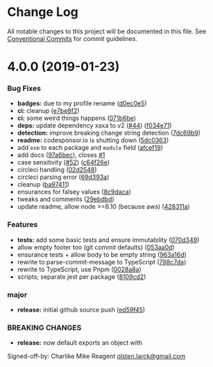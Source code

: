 # Change Log

All notable changes to this project will be documented in this file.
See [Conventional Commits](https://conventionalcommits.org) for commit guidelines.

# 4.0.0 (2019-01-23)


### Bug Fixes

* **badges:** due to my profile rename ([d0ec0e5](https://github.com/tunnckoCore/monorepo/commit/d0ec0e5))
* **ci:** cleanup ([e7be8f2](https://github.com/tunnckoCore/monorepo/commit/e7be8f2))
* **ci:** some weird things happens ([071b6be](https://github.com/tunnckoCore/monorepo/commit/071b6be))
* **deps:** update dependency xaxa to v2 ([#44](https://github.com/tunnckoCore/monorepo/issues/44)) ([f034e71](https://github.com/tunnckoCore/monorepo/commit/f034e71))
* **detection:** improve breaking change string detection ([7dc69b9](https://github.com/tunnckoCore/monorepo/commit/7dc69b9))
* **readme:** codesponsor.io is shutting down ([5dc0363](https://github.com/tunnckoCore/monorepo/commit/5dc0363))
* add `esm` to each package and `module` field ([afcef19](https://github.com/tunnckoCore/monorepo/commit/afcef19))
* add docs ([97a6bec](https://github.com/tunnckoCore/monorepo/commit/97a6bec)), closes [#1](https://github.com/tunnckoCore/monorepo/issues/1)
* case sensitivity ([#52](https://github.com/tunnckoCore/monorepo/issues/52)) ([c64f26e](https://github.com/tunnckoCore/monorepo/commit/c64f26e))
* circleci handling ([02d2548](https://github.com/tunnckoCore/monorepo/commit/02d2548))
* circleci parsing error ([69d393a](https://github.com/tunnckoCore/monorepo/commit/69d393a))
* cleanup ([ba97411](https://github.com/tunnckoCore/monorepo/commit/ba97411))
* ensurances for falsey values ([8c9daca](https://github.com/tunnckoCore/monorepo/commit/8c9daca))
* tweaks and comments ([29ebdbd](https://github.com/tunnckoCore/monorepo/commit/29ebdbd))
* update readme, allow node >=8.10 (because aws) ([428311a](https://github.com/tunnckoCore/monorepo/commit/428311a))


### Features

* **tests:** add some basic tests and ensure immutability ([070d349](https://github.com/tunnckoCore/monorepo/commit/070d349))
* allow empty footer too (git commit defaults) ([053aa0d](https://github.com/tunnckoCore/monorepo/commit/053aa0d))
* ensurance tests + allow body to be empty string ([963a16d](https://github.com/tunnckoCore/monorepo/commit/963a16d))
* rewrite to parse-commit-message to TypeScript ([788c7da](https://github.com/tunnckoCore/monorepo/commit/788c7da))
* rewrite to TypeScript, use Pnpm ([0028a8a](https://github.com/tunnckoCore/monorepo/commit/0028a8a))
* scripts; separate jest per package ([8109cd2](https://github.com/tunnckoCore/monorepo/commit/8109cd2))


### major

* **release:** initial github source push ([ed59f45](https://github.com/tunnckoCore/monorepo/commit/ed59f45))


### BREAKING CHANGES

* **release:** now default exports an object with

Signed-off-by: Charlike Mike Reagent <olsten.larck@gmail.com>
